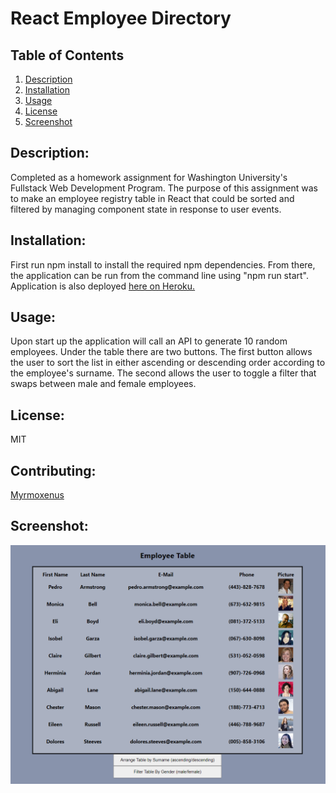 
# React Employee Directory
## Table of Contents

1. [Description](#description)
2. [Installation](#installation)
3. [Usage](#usage)
4. [License](#license)
5. [Screenshot](#screenshot)



## Description:
Completed as a homework assignment for Washington University's Fullstack Web Development Program. The purpose of this assignment was to make an employee registry table in React that could be sorted and filtered by managing component state in response to user events.

## Installation: 
First run npm install to install the required npm dependencies. From there, the application can be run from the command line using "npm run start". Application is also deployed [here on Heroku.
](https://employee-directory-homework.herokuapp.com/)

## Usage:
Upon start up the application will call an API to generate 10 random employees. Under the table there are two buttons. The first button allows the user to sort the list in either ascending or descending order according to the employee's surname. The second allows the user to toggle a filter that swaps between male and female employees. 

## License: 
MIT

## Contributing: 
[Myrmoxenus](https://github.com/Myrmoxenus)

## Screenshot: 
![Screenshot of deployed Employee Directory Application ](images/screenshot.png)

